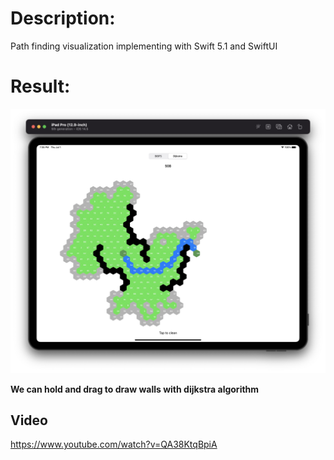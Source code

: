# Description:
Path finding visualization implementing with Swift 5.1 and SwiftUI

# Result:
<img src="./Screenshots/dijsktra.jpeg" width="800" >

**We can hold and drag to draw walls with dijkstra algorithm**

## Video
https://www.youtube.com/watch?v=QA38KtqBpiA
